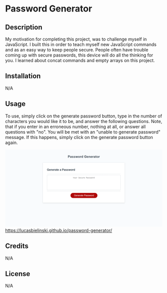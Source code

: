 # Password Generator 

## Description

My motivation for completing this project, was to challenge myself in JavaScript. I built this in order to teach myself new JavaScript commands and as an easy way to keep people secure. People often have trouble coming up with secure passwords, this device will do all the thinking for you. I learned about concat commands and empty arrays on this project. 


## Installation

N/A

## Usage
To use, simply click on the generate password button, type in the number of characters you would like it to be, and answer the following questions. Note, that if you enter in an erroneous number, nothing at all, or answer all questions with "no". You will be met with an "unable to generate password" message. If this happens, simply click on the generate password button again.

  ![Image of password generator](./assets/site.png)
  https://lucasbielinski.github.io/password-generator/

## Credits
N/A

## License
N/A
